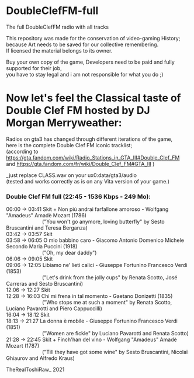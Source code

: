 # DoubleClefFM-full
The full DoubleClefFM radio with all tracks

This repository was made for the conservation of video-gaming History;  
because Art needs to be saved for our collective remembering.  
If licensed the material belongs to its owner.

Buy your own copy of the game, Developers need to be paid and fully supported for their job,  
you have to stay legal and i am not responsible for what you do  ;)


# Now let's feel the Classical taste of Double Clef FM hosted by DJ Morgan Merryweather:

Radios on gta3 has changed through different iterations of the game,  
here is the complete Double Clef FM iconic tracklist;  
(according to https://gta.fandom.com/wiki/Radio_Stations_in_GTA_III#Double_Clef_FM  
and https://gta.fandom.com/fr/wiki/Double_Clef_FM#GTA_III )  


_just replace CLASS.wav on your ux0:data/gta3/audio  
(tested and works correctly as is on any Vita version of your game.)


### Double Clef FM full (22:45 - 1536 Kbps - 249 Mo):

00:00 -> 03:41 Skit + Non più andrai farfallone amoroso - Wolfgang "Amadeus" Amadè Mozart (1786)  
&nbsp;&nbsp;&nbsp;&nbsp;&nbsp;&nbsp;&nbsp;&nbsp;&nbsp;&nbsp;&nbsp;&nbsp;&nbsp;&nbsp;&nbsp;&nbsp;&nbsp;&nbsp;&nbsp;&nbsp;&nbsp;&nbsp;&nbsp;&nbsp;&nbsp;("You won't go anymore, loving butterfly" by Sesto Bruscantini and Teresa Berganza)  
03:42 -> 03:57 Skit  
03:58 -> 06:05 O mio babbino caro - Giacomo Antonio Domenico Michele Secondo Maria Puccini (1918)  
&nbsp;&nbsp;&nbsp;&nbsp;&nbsp;&nbsp;&nbsp;&nbsp;&nbsp;&nbsp;&nbsp;&nbsp;&nbsp;&nbsp;&nbsp;&nbsp;&nbsp;&nbsp;&nbsp;&nbsp;&nbsp;&nbsp;&nbsp;&nbsp;&nbsp;("Oh, my dear daddy")  
06:06 -> 09:05 Skit  
09:06 -> 12:05 Libiamo ne' lieti calici - Giuseppe Fortunino Francesco Verdi (1853)  
&nbsp;&nbsp;&nbsp;&nbsp;&nbsp;&nbsp;&nbsp;&nbsp;&nbsp;&nbsp;&nbsp;&nbsp;&nbsp;&nbsp;&nbsp;&nbsp;&nbsp;&nbsp;&nbsp;&nbsp;&nbsp;&nbsp;&nbsp;&nbsp;&nbsp;("Let's drink from the jolly cups" by Renata Scotto, José Carreras and Sesto Bruscantini)  
12:06 -> 12:27 Skit  
12:28 -> 16:03 Chi mi frena in tal momento - Gaetano Donizetti (1835)  
&nbsp;&nbsp;&nbsp;&nbsp;&nbsp;&nbsp;&nbsp;&nbsp;&nbsp;&nbsp;&nbsp;&nbsp;&nbsp;&nbsp;&nbsp;&nbsp;&nbsp;&nbsp;&nbsp;&nbsp;&nbsp;&nbsp;&nbsp;&nbsp;&nbsp;("Who stops me at such a moment" by Renata Scotto, Luciano Pavarotti and Piero Cappuccilli)  
16:04 -> 18:12 Skit  
18:13 -> 21:27 La donna è mobile - Giuseppe Fortunino Francesco Verdi (1851)  
&nbsp;&nbsp;&nbsp;&nbsp;&nbsp;&nbsp;&nbsp;&nbsp;&nbsp;&nbsp;&nbsp;&nbsp;&nbsp;&nbsp;&nbsp;&nbsp;&nbsp;&nbsp;&nbsp;&nbsp;&nbsp;&nbsp;&nbsp;&nbsp;&nbsp;("Women are fickle" by Luciano Pavarotti and Renata Scotto)  
21:28 -> 22:45 Skit + Finch'han del vino - Wolfgang "Amadeus" Amadè Mozart (1787)  
&nbsp;&nbsp;&nbsp;&nbsp;&nbsp;&nbsp;&nbsp;&nbsp;&nbsp;&nbsp;&nbsp;&nbsp;&nbsp;&nbsp;&nbsp;&nbsp;&nbsp;&nbsp;&nbsp;&nbsp;&nbsp;&nbsp;&nbsp;&nbsp;&nbsp;("Till they have got some wine" by Sesto Bruscantini, Nicolaï Ghiaurov and Alfredo Kraus)   


TheRealToshiRaw_ 2021 
